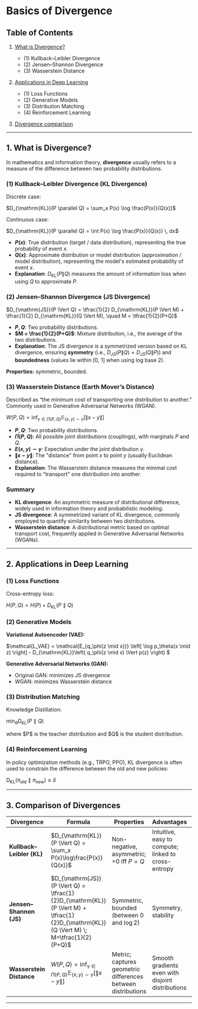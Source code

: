 
# Basics of Divergence
## Table of Contents

1. [What is Divergence?](#1-what-is-divergence)

   * (1) Kullback–Leibler Divergence
   * (2) Jensen–Shannon Divergence
   * (3) Wasserstein Distance
2. [Applications in Deep Learning](#2-applications-in-deep-learning)

   * (1) Loss Functions
   * (2) Generative Models
   * (3) Distribution Matching
   * (4) Reinforcement Learning
3. [Divergence comparison](#3-Comparison-of-Divergences)

---

## 1. What is Divergence?

In mathematics and information theory, **divergence** usually refers to a measure of the difference between two probability distributions.

### (1) Kullback–Leibler Divergence (KL Divergence)

Discrete case:

$D_{\mathrm{KL}}(P \parallel Q) = \sum_x P(x) \log \frac{P(x)}{Q(x)}$

Continuous case:

$D_{\mathrm{KL}}(P \parallel Q) = \int P(x) \log \frac{P(x)}{Q(x)} \, dx$

* **$P(x)$**: True distribution (target / data distribution), representing the true probability of event $x$.
* **$Q(x)$**: Approximate distribution or model distribution (approximation / model distribution), representing the model's estimated probability of event $x$.
* **Explanation**: $D_{\mathrm{KL}}(P\|Q)$ measures the amount of information loss when using $Q$ to approximate $P$.


### (2) Jensen–Shannon Divergence (JS Divergence)

$D_{\mathrm{JS}}(P \Vert Q) = \tfrac{1}{2} D_{\mathrm{KL}}(P \Vert M) + \tfrac{1}{2} D_{\mathrm{KL}}(Q \Vert M), \quad M = \tfrac{1}{2}(P+Q)$

* **$P, Q$**: Two probability distributions.  
* **$M = \frac{1}{2}(P+Q)$**: Mixture distribution, i.e., the average of the two distributions.  
* **Explanation**: The JS divergence is a symmetrized version based on KL divergence, ensuring **symmetry** (i.e., $D_{JS}(P\|Q) = D_{JS}(Q\|P)$) and **boundedness** (values lie within \[0, 1] when using log base 2).  


**Properties:** symmetric, bounded.



### (3) Wasserstein Distance (Earth Mover’s Distance)

Described as “the minimum cost of transporting one distribution to another.” Commonly used in Generative Adversarial Networks (WGAN).

$W(P, Q) = \inf_{\gamma \in \Pi(P,Q)} \mathbb{E}_{(x,y) \sim \gamma} \big[ \lVert x - y \rVert \big]$

* **$P, Q$**: Two probability distributions.  
* **$\Pi(P, Q)$**: All possible joint distributions (couplings), with marginals $P$ and $Q$.  
* **$E(x,y) \sim \gamma$**: Expectation under the joint distribution $\gamma$.  
* **$\|x-y\|$**: The "distance" from point $x$ to point $y$ (usually Euclidean distance).  
* **Explanation**: The Wasserstein distance measures the minimal cost required to "transport" one distribution into another.  

### Summary
* **KL divergence**: An asymmetric measure of distributional difference, widely used in information theory and probabilistic modeling.  
* **JS divergence**: A symmetrized variant of KL divergence, commonly employed to quantify similarity between two distributions.  
* **Wasserstein distance**: A distributional metric based on optimal transport cost, frequently applied in Generative Adversarial Networks (WGANs).  

---

## 2. Applications in Deep Learning

### (1) Loss Functions

Cross-entropy loss:

$H(P,Q) = H(P) + D_{\mathrm{KL}}(P \parallel Q)$



### (2) Generative Models

**Variational Autoencoder (VAE):**

$\mathcal{L_VAE} \= \mathcal{E_{q_\phi(z \mid x)}} \left[ \log p_\theta(x \mid z) \right] - D_{\mathrm{KL}}\left( q_\phi(z \mid x) \Vert p(z) \right) $

**Generative Adversarial Networks (GAN):**

* Original GAN: minimizes JS divergence
* WGAN: minimizes Wasserstein distance


### (3) Distribution Matching

Knowledge Distillation:

$\min_\theta D_{\mathrm{KL}}(P \parallel Q)$

where \$P\$ is the teacher distribution and \$Q\$ is the student distribution.



### (4) Reinforcement Learning

In policy optimization methods (e.g., TRPO, PPO), KL divergence is often used to constrain the difference between the old and new policies:

$D_{\mathrm{KL}}(\pi_{\text{old}} \parallel \pi_{\text{new}}) \leq \delta$


---

## 3. Comparison of Divergences

| Divergence                | Formula                                                                                                                                            | Properties                                                   | Advantages                                          | Limitations                                                | Applications                                                     |
| ------------------------- | -------------------------------------------------------------------------------------------------------------------------------------------------- | ------------------------------------------------------------ | --------------------------------------------------- | ---------------------------------------------------------- | ---------------------------------------------------------------- |
| **Kullback–Leibler (KL)** | $D_{\mathrm{KL}}(P \Vert Q) = \sum_x P(x)\log\frac{P(x)}{Q(x)}$                                                                                | Non-negative, asymmetric; =0 iff $P=Q$                       | Intuitive, easy to compute; linked to cross-entropy | Infinite if $Q(x)=0$ while $P(x)>0$; not symmetric         | Classification (cross-entropy loss), VAE, knowledge distillation |
| **Jensen–Shannon (JS)**   | $D_{\mathrm{JS}}(P \Vert Q) = \tfrac{1}{2}D_{\mathrm{KL}}(P \Vert M) + \tfrac{1}{2}D_{\mathrm{KL}}(Q \Vert M) \; M=\tfrac{1}{2}(P+Q)$ | Symmetric, bounded (between 0 and $\log 2$)                  | Symmetry, stability                                 | Gradient vanishing when distributions have no overlap      | Original GAN                                                     |
| **Wasserstein Distance**  | $W(P,Q)=\inf_{\gamma \in \Pi(P,Q)} \mathbb{E}_{(x,y)\sim\gamma}\left[\lVert x-y\rVert\right]$                                                      | Metric; captures geometric differences between distributions | Smooth gradients even with disjoint distributions   | Computationally more expensive (optimal transport problem) | WGAN, distribution alignment                                     |

---



